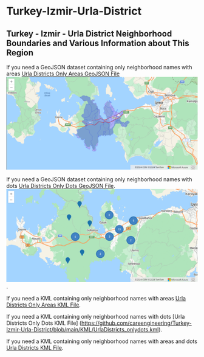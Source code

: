 # Turkey-Izmir-Urla-District

## Turkey - Izmir - Urla District Neighborhood Boundaries and Various Information about This Region

If you need a GeoJSON dataset containing only neighborhood names with areas [Urla Districts Only Areas GeoJSON File](https://github.com/careengineering/Turkey-Izmir-Urla-District/blob/main/GEOJSON/UrlaDistricts_onlyareas.geojson)
![Preview](https://github.com/careengineering/Turkey-Izmir-Urla-District/blob/main/img/Geojson-UrlaDistricts_onlyareas.png)

If you need a GeoJSON dataset containing only neighborhood names with dots [Urla Districts Only Dots GeoJSON File](https://github.com/careengineering/Turkey-Izmir-Urla-District/blob/main/GEOJSON/UrlaDistricts_onlydots.geojson).
![Preview](https://github.com/careengineering/Turkey-Izmir-Urla-District/blob/main/img/Geojson-UrlaDistricts_onlydots.png).

If you need a KML containing only neighborhood names with areas [Urla Districts Only Areas KML File](https://github.com/careengineering/Turkey-Izmir-Urla-District/blob/main/KML/UrlaDistricts_onlyareas.kml).

If you need a KML containing only neighborhood names with dots [Urla Districts Only Dots KML File] (https://github.com/careengineering/Turkey-Izmir-Urla-District/blob/main/KML/UrlaDistricts_onlydots.kml).

If you need a KML containing only neighborhood names with areas and dots [Urla Districts KML File](https://github.com/careengineering/Turkey-Izmir-Urla-District/blob/main/KML/UrlaDistricts.kml).

